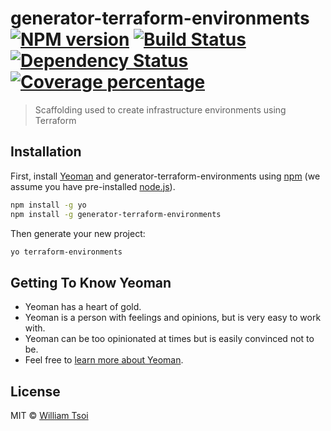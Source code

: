 # generator-terraform-environments [![NPM version][npm-image]][npm-url] [![Build Status][travis-image]][travis-url] [![Dependency Status][daviddm-image]][daviddm-url] [![Coverage percentage][coveralls-image]][coveralls-url]
> Scaffolding used to create infrastructure environments using Terraform

## Installation

First, install [Yeoman](http://yeoman.io) and generator-terraform-environments using [npm](https://www.npmjs.com/) (we assume you have pre-installed [node.js](https://nodejs.org/)).

```bash
npm install -g yo
npm install -g generator-terraform-environments
```

Then generate your new project:

```bash
yo terraform-environments
```

## Getting To Know Yeoman

 * Yeoman has a heart of gold.
 * Yeoman is a person with feelings and opinions, but is very easy to work with.
 * Yeoman can be too opinionated at times but is easily convinced not to be.
 * Feel free to [learn more about Yeoman](http://yeoman.io/).

## License

MIT © [William Tsoi](https://about.me/williamtsoi)


[npm-image]: https://badge.fury.io/js/generator-terraform-environments.svg
[npm-url]: https://npmjs.org/package/generator-terraform-environments
[travis-image]: https://travis-ci.org/williamtsoi1/generator-terraform-environments.svg?branch=master
[travis-url]: https://travis-ci.org/williamtsoi1/generator-terraform-environments
[daviddm-image]: https://david-dm.org/williamtsoi1/generator-terraform-environments.svg?theme=shields.io
[daviddm-url]: https://david-dm.org/williamtsoi1/generator-terraform-environments
[coveralls-image]: https://coveralls.io/repos/williamtsoi1/generator-terraform-environments/badge.svg
[coveralls-url]: https://coveralls.io/r/williamtsoi1/generator-terraform-environments
